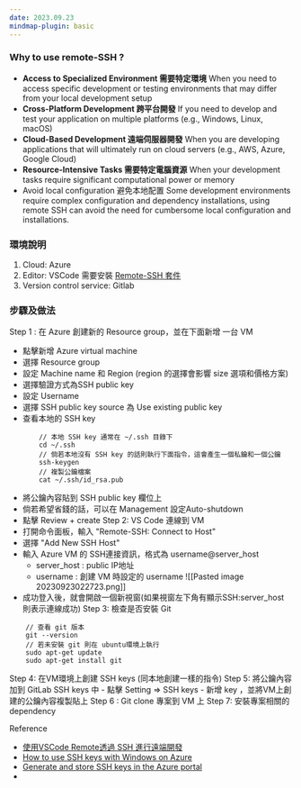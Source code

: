 ```yaml
---
date: 2023.09.23
mindmap-plugin: basic
---
```

### Why  to use remote-SSH ?
- **Access to Specialized Environment 需要特定環境**
	When you need to access specific development or testing environments that may differ from your local development setup
- **Cross-Platform Development 跨平台開發** 
	If you need to develop and test your application on multiple platforms (e.g., Windows, Linux, macOS)
- **Cloud-Based Development 遠端伺服器開發** 
	When you are developing applications that will ultimately run on cloud servers (e.g., AWS, Azure, Google Cloud)
- **Resource-Intensive Tasks 需要特定電腦資源**
	When your development tasks require significant computational power or memory
- Avoid local configuration 避免本地配置
	Some development environments require complex configuration and dependency installations, using remote SSH can avoid the need for cumbersome local configuration and installations.

###  環境說明
1. Cloud: Azure 
2. Editor: VSCode 
	需要安裝 [Remote-SSH 套件](https://marketplace.visualstudio.com/items?itemName=ms-vscode-remote.remote-ssh)
3. Version control service: Gitlab 

### 步驟及做法
Step 1 : 在 Azure 創建新的 Resource group，並在下面新增 一台 VM 
- 點擊新增 Azure virtual machine 
- 選擇 Resource group 
- 設定  Machine name 和 Region (region 的選擇會影響 size 選項和價格方案)
- 選擇驗證方式為SSH public key 
- 設定 Username
- 選擇 SSH public key source 為 Use existing public key 
- 查看本地的 SSH key 
	```
		// 本地 SSH key 通常在 ~/.ssh 目錄下
		cd ~/.ssh  
		// 倘若本地沒有 SSH key 的話則執行下面指令，這會產生一個私鑰和一個公鑰
		ssh-keygen 
		// 複製公鑰檔案
		cat ~/.ssh/id_rsa.pub
	```
- 將公鑰內容貼到 SSH public key 欄位上
- 倘若希望省錢的話，可以在 Management 設定Auto-shutdown 
- 點擊 Review + create 
Step 2: VS Code 連線到 VM 
- 打開命令面板，輸入 "Remote-SSH: Connect to Host"
- 選擇 "Add New SSH Host"
- 輸入 Azure VM 的 SSH連接資訊，格式為 username@server_host 
	- server_host : public IP地址 
	- username : 創建 VM 時設定的 username 
		![[Pasted image 20230923022723.png]]
-  成功登入後，就會開啟一個新視窗(如果視窗左下角有顯示SSH:server_host 則表示連線成功)
Step 3: 檢查是否安裝 Git 
```
	// 查看 git 版本
	git --version
	// 若未安裝 git 則在 ubuntu環境上執行
	sudo apt-get update 
	sudo apt-get install git
```
Step 4: 在VM環境上創建 SSH keys (同本地創建一樣的指令)
Step 5: 將公鑰內容加到 GitLab SSH keys 中
	- 點擊 Setting => SSH keys 
	- 新增 key ，並將VM上創建的公鑰內容複製貼上
Step 6 : Git clone 專案到 VM 上
Step 7: 安裝專案相關的dependency


Reference 
- [使用VSCode Remote透過 SSH 進行遠端開發](https://hackmd.io/@brick9450/vscode-remote)
- [How to use SSH keys with Windows on Azure](https://learn.microsoft.com/en-us/azure/virtual-machines/linux/ssh-from-windows)
- [Generate and store SSH keys in the Azure portal](https://learn.microsoft.com/en-us/azure/virtual-machines/ssh-keys-portal#upload-an-ssh-key)
- 